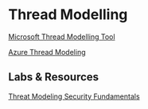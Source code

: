 # Thread Modelling

[Microsoft Thread Modelling Tool](https://www.microsoft.com/en-us/securityengineering/sdl/threatmodeling)

[Azure Thread Modeling](https://docs.microsoft.com/en-us/azure/security/develop/threat-modeling-tool-getting-started)

## Labs & Resources

[Threat Modeling Security Fundamentals](https://learn.microsoft.com/en-us/training/paths/tm-threat-modeling-fundamentals/)